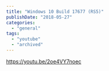 ```yaml
---
title: "Windows 10 Build 17677 (RS5)"
publishDate: "2018-05-27"
categories: 
  - "general"
tags: 
  - "youtube"
  - "archived"
---
```


https://youtu.be/2oe4VY7noec
